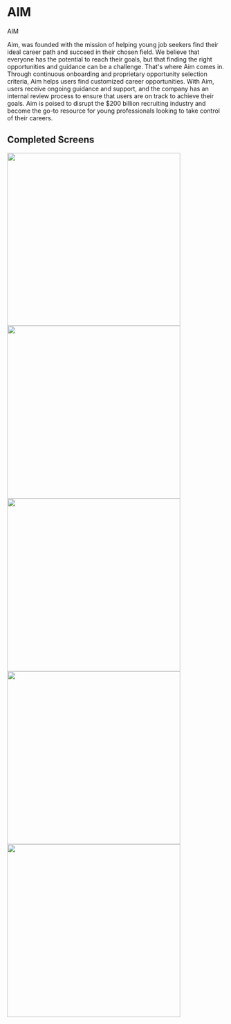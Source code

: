# AIM
AIM

Aim, was founded with the mission of helping young job seekers find their ideal career path and succeed in their chosen field. We believe that everyone has the potential to reach their goals, but that finding the right opportunities and guidance can be a challenge. That's where Aim comes in. Through continuous onboarding and proprietary opportunity selection criteria, Aim helps users find customized career opportunities. With Aim, users receive ongoing guidance and support, and the company has an internal review process to ensure that users are on track to achieve their goals. Aim is poised to disrupt the $200 billion recruiting industry and become the go-to resource for young professionals looking to take control of their careers.

## Completed Screens

<p float="left">
  <img src="assets/images/SignInScreen.png" width="400" />
  <img src="assets/images/SignUpScreen.png" width="400" /> 
  <img src="assets/images/ConfirmEmailScreen.png" width="400" /> 
  <img src="assets/images/ForgotPasswordScreen.png" width="400" /> 
  <img src="assets/images/NewPasswordScreen.png" width="400" /> 
</p>
